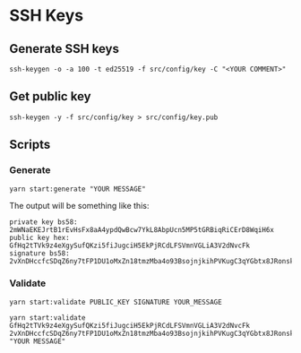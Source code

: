 # SSH Keys

## Generate SSH keys

```
ssh-keygen -o -a 100 -t ed25519 -f src/config/key -C "<YOUR COMMENT>"
```

## Get public key

```
ssh-keygen -y -f src/config/key > src/config/key.pub
```

## Scripts

### Generate

```
yarn start:generate "YOUR MESSAGE"
```

The output will be something like this:

```
private key bs58: 2mWNaEKEJrtB1rEvHsFx8aA4ypdQwBcw7YkL8AbpUcn5MP5tGRBiqRiCErD8WqiH6x
public key hex: GfHq2tTVk9z4eXgySufQKzi5fiJugciH5EkPjRCdLFSVmnVGLiA3V2dNvcFk
signature bs58: 2vXnDHccfcSDqZ6ny7tFP1DU1oMxZn18tmzMba4o93BsojnjkihPVKugC3qYGbtx8JRonsk1SgvtAK36qUCa2v8a
```

### Validate

`yarn start:validate PUBLIC_KEY SIGNATURE YOUR_MESSAGE`

```
yarn start:validate GfHq2tTVk9z4eXgySufQKzi5fiJugciH5EkPjRCdLFSVmnVGLiA3V2dNvcFk 2vXnDHccfcSDqZ6ny7tFP1DU1oMxZn18tmzMba4o93BsojnjkihPVKugC3qYGbtx8JRonsk1SgvtAK36qUCa2v8a "YOUR MESSAGE"
```